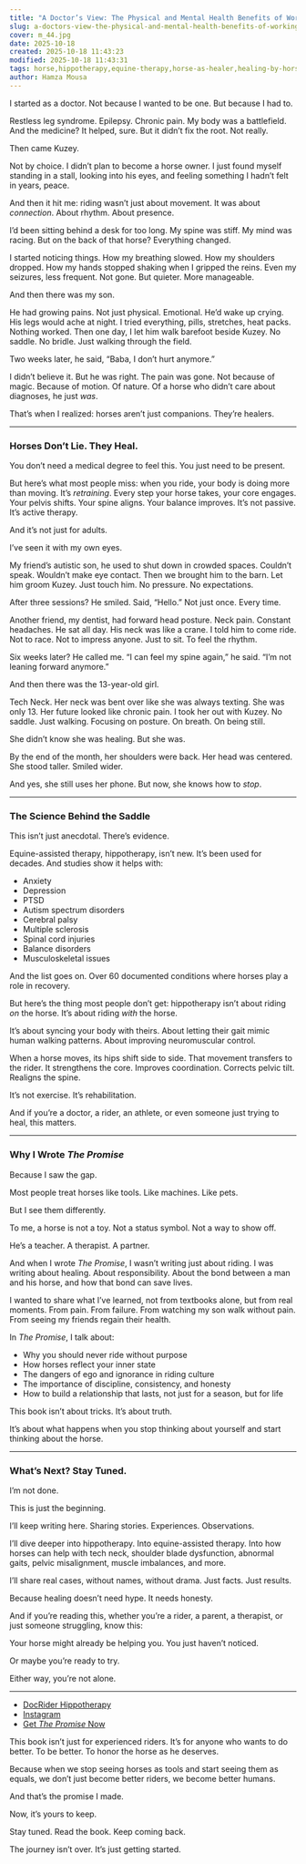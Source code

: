 ```yaml
---
title: "A Doctor’s View: The Physical and Mental Health Benefits of Working with Horses"
slug: a-doctors-view-the-physical-and-mental-health-benefits-of-working-with-horses
cover: m_44.jpg
date: 2025-10-18 
created: 2025-10-18 11:43:23
modified: 2025-10-18 11:43:31
tags: horse,hippotherapy,equine-therapy,horse-as-healer,healing-by-horses,self,book
author: Hamza Mousa
---
```


I started as a doctor. Not because I wanted to be one. But because I had to.

Restless leg syndrome. Epilepsy. Chronic pain. My body was a battlefield. And the medicine? It helped, sure. But it didn’t fix the root. Not really.

Then came Kuzey.

Not by choice. I didn’t plan to become a horse owner. I just found myself standing in a stall, looking into his eyes, and feeling something I hadn’t felt in years, peace.

And then it hit me: riding wasn’t just about movement. It was about *connection*. About rhythm. About presence.

I’d been sitting behind a desk for too long. My spine was stiff. My mind was racing. But on the back of that horse? Everything changed.

I started noticing things. How my breathing slowed. How my shoulders dropped. How my hands stopped shaking when I gripped the reins. Even my seizures, less frequent. Not gone. But quieter. More manageable.

And then there was my son.

He had growing pains. Not just physical. Emotional. He’d wake up crying. His legs would ache at night. I tried everything, pills, stretches, heat packs. Nothing worked. Then one day, I let him walk barefoot beside Kuzey. No saddle. No bridle. Just walking through the field.

Two weeks later, he said, “Baba, I don’t hurt anymore.”

I didn’t believe it. But he was right. The pain was gone. Not because of magic. Because of motion. Of nature. Of a horse who didn’t care about diagnoses, he just *was*.

That’s when I realized: horses aren’t just companions. They’re healers.


---

### **Horses Don’t Lie. They Heal.**

You don’t need a medical degree to feel this. You just need to be present.

But here’s what most people miss: when you ride, your body is doing more than moving. It’s *retraining*. Every step your horse takes, your core engages. Your pelvis shifts. Your spine aligns. Your balance improves. It’s not passive. It’s active therapy.

And it’s not just for adults.

I’ve seen it with my own eyes.

My friend’s autistic son, he used to shut down in crowded spaces. Couldn’t speak. Wouldn’t make eye contact. Then we brought him to the barn. Let him groom Kuzey. Just touch him. No pressure. No expectations.

After three sessions? He smiled. Said, “Hello.” Not just once. Every time.

Another friend, my dentist, had forward head posture. Neck pain. Constant headaches. He sat all day. His neck was like a crane. I told him to come ride. Not to race. Not to impress anyone. Just to sit. To feel the rhythm.

Six weeks later? He called me. “I can feel my spine again,” he said. “I’m not leaning forward anymore.”

And then there was the 13-year-old girl.

Tech Neck. Her neck was bent over like she was always texting. She was only 13. Her future looked like chronic pain. I took her out with Kuzey. No saddle. Just walking. Focusing on posture. On breath. On being still.

She didn’t know she was healing. But she was.

By the end of the month, her shoulders were back. Her head was centered. She stood taller. Smiled wider.

And yes, she still uses her phone. But now, she knows how to *stop*.

---

### **The Science Behind the Saddle**

This isn’t just anecdotal. There’s evidence.

Equine-assisted therapy, hippotherapy, isn’t new. It’s been used for decades. And studies show it helps with:

- Anxiety
- Depression
- PTSD
- Autism spectrum disorders
- Cerebral palsy
- Multiple sclerosis
- Spinal cord injuries
- Balance disorders
- Musculoskeletal issues

And the list goes on. Over 60 documented conditions where horses play a role in recovery.

But here’s the thing most people don’t get: hippotherapy isn’t about riding *on* the horse. It’s about riding *with* the horse.

It’s about syncing your body with theirs. About letting their gait mimic human walking patterns. About improving neuromuscular control.

When a horse moves, its hips shift side to side. That movement transfers to the rider. It strengthens the core. Improves coordination. Corrects pelvic tilt. Realigns the spine.

It’s not exercise. It’s rehabilitation.

And if you’re a doctor, a rider, an athlete, or even someone just trying to heal, this matters.

---

### **Why I Wrote *The Promise***

Because I saw the gap.

Most people treat horses like tools. Like machines. Like pets.

But I see them differently.

To me, a horse is not a toy. Not a status symbol. Not a way to show off.

He’s a teacher. A therapist. A partner.

And when I wrote *The Promise*, I wasn’t writing just about riding. I was writing about healing. About responsibility. About the bond between a man and his horse, and how that bond can save lives.

I wanted to share what I’ve learned, not from textbooks alone, but from real moments. From pain. From failure. From watching my son walk without pain. From seeing my friends regain their health.

In *The Promise*, I talk about:
- Why you should never ride without purpose
- How horses reflect your inner state
- The dangers of ego and ignorance in riding culture
- The importance of discipline, consistency, and honesty
- How to build a relationship that lasts, not just for a season, but for life

This book isn’t about tricks. It’s about truth.

It’s about what happens when you stop thinking about yourself and start thinking about the horse.

---

### **What’s Next? Stay Tuned.**

I’m not done.

This is just the beginning.

I’ll keep writing here. Sharing stories. Experiences. Observations.

I’ll dive deeper into hippotherapy. Into equine-assisted therapy. Into how horses can help with tech neck, shoulder blade dysfunction, abnormal gaits, pelvic misalignment, muscle imbalances, and more.

I’ll share real cases, without names, without drama. Just facts. Just results.

Because healing doesn’t need hype. It needs honesty.

And if you’re reading this, whether you’re a rider, a parent, a therapist, or just someone struggling, know this:

Your horse might already be helping you. You just haven’t noticed.

Or maybe you’re ready to try.

Either way, you’re not alone.

---

- [DocRider Hippotherapy](https://www.instagram.com/doc.rider.equine.therapy/)
- [Instagram](https://www.instagram.com/hmzemusa/)
- [Get *The Promise* Now](https://hamzamu.gumroad.com/l/the_promise_book)

This book isn’t just for experienced riders. It’s for anyone who wants to do better. To be better. To honor the horse as he deserves.

Because when we stop seeing horses as tools and start seeing them as equals, we don’t just become better riders, we become better humans.

And that’s the promise I made.

Now, it’s yours to keep.

Stay tuned. Read the book. Keep coming back.

The journey isn’t over. It’s just getting started.